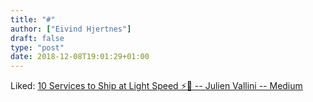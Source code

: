 ```yaml
---
title: "#"
author: ["Eivind Hjertnes"]
draft: false
type: "post"
date: 2018-12-08T19:01:29+01:00
---
```


Liked:
[10
Services to Ship at Light Speed ⚡🚢️ -- Julien Vallini -- Medium](https://medium.com/@julienvallini/10-services-to-ship-at-light-speed-️-154b576eb4f)
